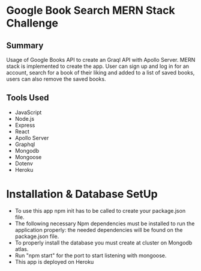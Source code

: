 # Google Book Search MERN Stack Challenge

## Summary

Usage of Google Books API to create an Graql API with Apollo Server. MERN stack is implemented to create the app. User can sign up and log in for an account, search for a book of their liking and added to a list of saved books, users can also remove the saved books.

## Tools Used

* JavaScript
* Node.js
* Express
* React
* Apollo Server
* Graphql
* Mongodb
* Mongoose
* Dotenv
* Heroku

# Installation & Database SetUp
* To use this app npm init has to be called to create your package.json file.
* The following necessary Npm dependencies must be installed to run the application properly: the needed dependencies will be found on the package.json file.
* To properly install the database you must create at cluster on Mongodb atlas.
* Run "npm start" for the port to start listening with mongoose.
* This app is deployed on Heroku

